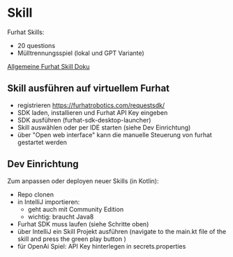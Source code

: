 # Skill
Furhat Skills:
 - 20 questions
 - Mülltrennungsspiel (lokal und GPT Variante)

[Allgemeine Furhat Skill Doku](https://docs.furhat.io/skills/#the-contents-of-a-skill) 

## Skill ausführen auf virtuellem Furhat
- registrieren https://furhatrobotics.com/requestsdk/
- SDK laden, installieren und Furhat API Key eingeben
- SDK ausführen (furhat-sdk-desktop-launcher)
- Skill auswählen oder per IDE starten (siehe Dev Einrichtung)
- über "Open web interface" kann die manuelle Steuerung von furhat gestartet werden

## Dev Einrichtung 
Zum anpassen oder deployen neuer Skills (in Kotlin):
- Repo clonen
- in IntelliJ importieren:
  - geht auch mit Community Edition
  - wichtig: braucht Java8
- Furhat SDK muss laufen (siehe Schritte oben)
- über IntelliJ ein Skill Projekt ausführen (navigate to the main.kt file of the skill and press the green play button )
- für OpenAi Spiel: API Key hinterlegen in secrets.properties